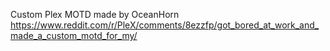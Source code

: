 Custom Plex MOTD made by OceanHorn
https://www.reddit.com/r/PleX/comments/8ezzfp/got_bored_at_work_and_made_a_custom_motd_for_my/
